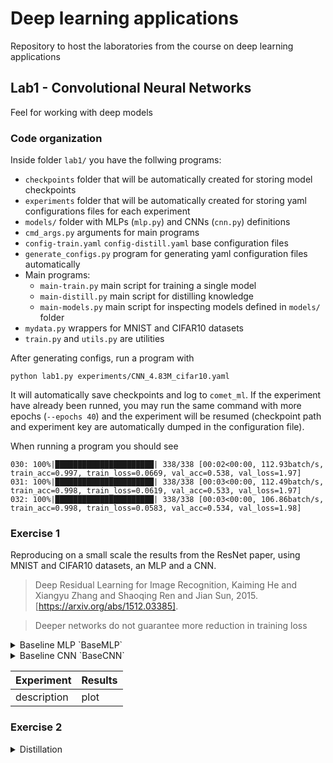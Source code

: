 # Deep learning applications

Repository to host the laboratories from the course on deep learning applications

## Lab1 - Convolutional Neural Networks

Feel for working with deep models

### Code organization

Inside folder `lab1/` you have the follwing programs:
- `checkpoints` folder that will be automatically created for storing model checkpoints
- `experiments` folder that will be automatically created for storing yaml configurations files for each experiment
- `models/` folder with MLPs (`mlp.py`) and CNNs (`cnn.py`) definitions
- `cmd_args.py` arguments for main programs
- `config-train.yaml` `config-distill.yaml` base configuration files
- `generate_configs.py` program for generating yaml configuration files automatically
- Main programs:
  - `main-train.py` main script for training a single model
  - `main-distill.py` main script for distilling knowledge
  - `main-models.py` main script for inspecting models defined in `models/` folder
- `mydata.py` wrappers for MNIST and CIFAR10 datasets
- `train.py` and `utils.py` are utilities

After generating configs, run a program with
```{bash}
python lab1.py experiments/CNN_4.83M_cifar10.yaml
```

It will automatically save checkpoints and log to `comet_ml`. If the experiment have already been runned, you may run the same command with more epochs (`--epochs 40`) and the experiment will be resumed (checkpoint path and experiment key are automatically dumped in the configuration file).

When running a program you should see
```{bash}
030: 100%|██████████████████████| 338/338 [00:02<00:00, 112.93batch/s, train_acc=0.997, train_loss=0.0669, val_acc=0.538, val_loss=1.97]
031: 100%|██████████████████████| 338/338 [00:03<00:00, 112.49batch/s, train_acc=0.998, train_loss=0.0619, val_acc=0.533, val_loss=1.97]
032: 100%|██████████████████████| 338/338 [00:03<00:00, 106.86batch/s, train_acc=0.998, train_loss=0.0583, val_acc=0.534, val_loss=1.98]
```

### Exercise 1

Reproducing on a small scale the results from the ResNet paper, using MNIST and CIFAR10 datasets, an MLP and a CNN.

> Deep Residual Learning for Image Recognition, Kaiming He and Xiangyu Zhang and Shaoqing Ren and Jian Sun, 2015. [https://arxiv.org/abs/1512.03385].

> Deeper networks do not guarantee more reduction in training loss

<details>
<summary>Baseline MLP `BaseMLP`</summary>

MLP with variable number of blocks:
- `BasicBlock`: 2 fully connected layers with `hidden_size=512` and relu
- Optional skip connection in each block by setting `skip=True`

Datasets:
- `MNIST`:
- `CIFAR10`:

</details>

<details>
<summary>Baseline CNN `BaseCNN`</summary>

- `input_adapter`: conv + batchnorm + relu that exits with `num_filters`
- `layer`: sequence of `BasicBlock` layers
  - Two modules of conv + batchnorm + relu
  - Optional shortcut in each block by setting `skip=True`
- `avgpool`: ends with a (1, 1) feature map
- `fc`: classification head

Datasets:
- `MNIST`: 4,800,000 params
- `CIFAR10`: 4,800,000 params

</details>

**Experiment** | **Results**
-------------- | -----------
description | plot

### Exercise 2

<details>
<summary>Distillation</summary>

Reproducing on a small scale the results from the distillation paper, using MNIST and CIFAR10 datasets, an MLP and a CNN.

> Distilling the Knowledge in a Neural Network, Geoffrey Hinton, Oriol Vinyals, Jeff Dean. [https://arxiv.org/abs/1503.02531].

For a given $x$ the frozen teacher and trainable students both produce logits, the idea is to align the student's output with the teachers' one

Teachers:
- 
Students:
- 

Loss:
- Soft targets loss: `KLDivLoss(log_target=True)(soft_prob, soft_targets)`
- Hard targets loss: `CrossEntropyLoss()(student_logits, labels)`
</details>
